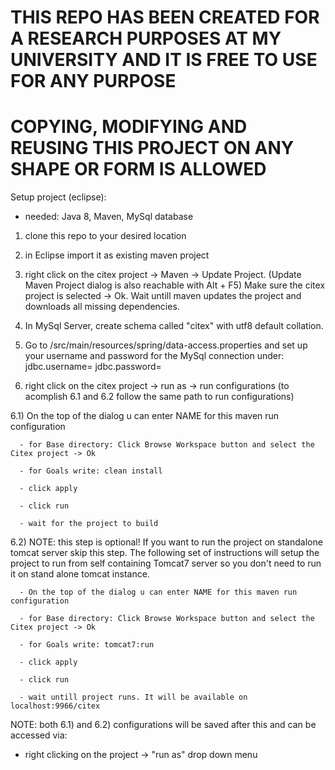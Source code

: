 # THIS REPO HAS BEEN CREATED FOR A RESEARCH PURPOSES AT MY UNIVERSITY AND IT IS FREE TO USE FOR ANY PURPOSE
# COPYING, MODIFYING AND REUSING THIS PROJECT ON ANY SHAPE OR FORM IS ALLOWED

Setup project (eclipse):

- needed: Java 8, Maven, MySql database

1) clone this repo to your desired location

2) in Eclipse import it as existing maven project

3) right click on the citex project -> Maven -> Update Project. (Update Maven Project dialog is also reachable with Alt + F5) Make sure the citex project is selected -> Ok. Wait untill maven updates the project and downloads all missing dependencies.

4) In MySql Server, create schema called "citex" with utf8 default collation.

5) Go to /src/main/resources/spring/data-access.properties and set up your username and password for the MySql connection under: 
jdbc.username=
jdbc.password=

6) right click on the citex project -> run as -> run configurations (to acomplish 6.1 and 6.2 follow the same path to run configurations)

  6.1) On the top of the dialog u can enter NAME for this maven run configuration
  
      - for Base directory: Click Browse Workspace button and select the Citex project -> Ok
      
      - for Goals write: clean install
      
      - click apply
      
      - click run
      
      - wait for the project to build
      
  6.2) NOTE: this step is optional! If you want to run the project on standalone tomcat server skip this step.
      The following set of instructions will setup the project to run from self containing Tomcat7 server so
      you don't need to run it on stand alone tomcat instance.
      
      - On the top of the dialog u can enter NAME for this maven run configuration
      
      - for Base directory: Click Browse Workspace button and select the Citex project -> Ok
      
      - for Goals write: tomcat7:run
      
      - click apply
      
      - click run
      
      - wait untill project runs. It will be available on localhost:9966/citex
      

NOTE: both 6.1) and 6.2) configurations will be saved after this and can be accessed via: 

  - right clicking on the project -> "run as" drop down menu
